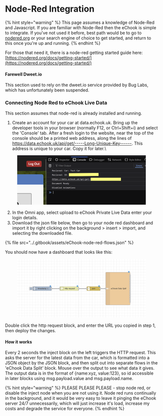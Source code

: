 # Node-Red Integration

{% hint style="warning" %}
This page assumes a knowledge of Node-Red and Javascript. If you are familiar with Node-Red then the eChook is simple to integrate. If you've not used it before, best path would be to go to [nodered.org](https://nodered.org/) or your search engine of choice to get started, and return to this once you're up and running.
{% endhint %}

For those that need it, there is a  node-red getting started guide here: [https://nodered.org/docs/getting-started/](https://nodered.org/docs/getting-started/)

#### Farewell Dweet.io

This section used to rely on the dweet.io service provided by Bug Labs, which has unfortunately been suspended.

### Connecting Node Red to eChook Live Data

This section assumes that node-red is already installed and running.

1. Create an account for your car at data.echook.uk. Bring up the developer tools in your browser (normally F12, or Ctrl+Shift+i) and select the 'Console' tab. After a fresh login to the website, near the top of the console should be a printed web address, along the lines of https://data.echook.uk/api/get/-----Long-Unique-Key------. This address is unique to your car. Copy it for later.\


<figure><img src="../.gitbook/assets/image (19).png" alt=""><figcaption></figcaption></figure>

2. In the Omni app, select upload to eChook Private Live Data enter your login details.
3. Download the json file below, then go to your node red dashboard and import it by right clicking on the background > insert > import, and selecting the downloaded file.

{% file src="../.gitbook/assets/eChook-node-red-flows.json" %}

You should now have a dashboard that looks like this:

<figure><img src="../.gitbook/assets/image (20).png" alt=""><figcaption></figcaption></figure>

Double click the http request block, and enter the URL you copied in step 1, then deploy the changes.

#### How it works

Every 2 seconds the inject block on the left triggers the HTTP request. This asks the server for the latest data from the car, which is formatted into a JSON object by the JSON block, and then split out into separate flows in the 'eChook Data Split' block. Mouse over the output to see what data it gives. The output data is in the format of {name:xyz, value:123}, so id accessible in later blocks using msg.payload.value and msg.payload.name.

{% hint style="warning" %}
PLEASE PLEASE PLEASE - stop node red, or disable the inject node when you are not using it. Node red runs continually in the background, and it would be very easy to leave it pinging the eChook server 24/7 unnecessarily, which will just increase it's load, increase my costs and degrade the service for everyone.
{% endhint %}
